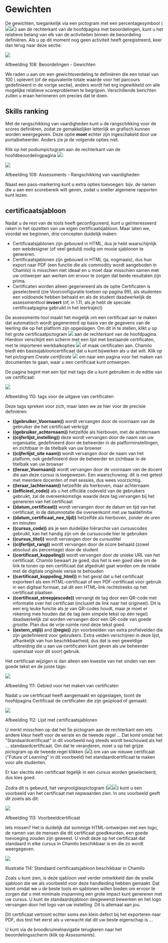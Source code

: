 # Gewichten

De gewichten, toegankelijk via een pictogram met een percentagesymbool \(![](../../.gitbook/assets/image4%20%283%29.svg)![](../../.gitbook/assets/image4%20%2810%29.png)\) aan de rechterkant van de hoofdpagina met beoordelingen, kunt u het relatieve belang van elk van de activiteiten binnen de beoordeling definiëren. Als u op dit moment nog geen activiteit heeft geregistreerd, keer dan terug naar deze sectie.

![](../../.gitbook/assets/images133%20%284%29.png)

Afbeelding 108: Beoordelingen - Gewichten

We raden u aan om een gewichtsverdeling te definiëren die een totaal van 100 \ oplevert (of de equivalente totale waarde voor het parcours gedefinieerd in de vorige sectie\), anders wordt het erg ingewikkeld om alle mogelijke relatieve scoreproblemen te begrijpen. Verschillende berichten zullen u eraan herinneren om precies dat te doen.

## Skills ranking <a id="skills-ranking"></a>

Met de rangschikking van vaardigheden kunt u de rangschikking voor de scores definiëren, zodat ze gemakkelijker letterlijk en grafisch kunnen worden weergegeven. Deze optie **moet** echter zijn ingeschakeld door uw portalbeheerder. Anders zie je de volgende opties niet.

Klik op het podiumpictogram aan de rechterkant van de hoofdbeoordelingpagina ![](../../.gitbook/assets/graphics191%20%281%29.png):

![](../../.gitbook/assets/graphics195%20%281%29.png)

Afbeelding 109: Assessments - Rangschikking van vaardigheden

Naast een pass-markering kunt u extra opties toevoegen: bijv. de namen die u aan een scorebereik wilt geven, zodat u sneller algemene rapporten kunt lezen.

## certificaatsjabloon <a id="certificate-template"></a>

Nadat u de rest van de tools heeft geconfigureerd, kunt u geïnteresseerd raken in het opzetten van uw eigen certificaatsjabloon. Maar laten we, voordat we beginnen, drie concepten duidelijk maken:

* Certificaatsjablonen zijn gebouwd in HTML, dus je hebt waarschijnlijk een webdesigner \(of veel geduld\) nodig om mooie sjablonen te genereren.
* Certificaatsjablonen zijn gebouwd in HTML \(ja, nogmaals\), dus hun export naar PDF \(een functie die als commodity wordt aangeboden in Chamilo\) is misschien niet ideaal en u moet daar misschien samen met uw ontwerper aan werken om ervoor te zorgen dat beide resultaten zijn prima.
* Certificaten worden alleen gegenereerd als de optie Certificaten is geselecteerd \(zie Voorconfiguratie toetsen op pagina 99\), als studenten een voldoende hebben behaald en als de student daadwerkelijk de assessmenttool **invoert** \(of, in 1.11, als je hebt de speciale certificaatpagina gebruikt in het leertraject\)

De assessments-tool maakt het mogelijk om een certificaat aan te maken dat automatisch wordt gegenereerd op basis van de gegevens van de leerling die op het platform zijn opgeslagen. Om dit in te stellen, klikt u op het grote certificaatpictogram ![](../../.gitbook/assets/graphics193%20%281%29.png) aan de rechterkant van de hoofdpagina. Hierdoor verschijnt een scherm met een lijst met bestaande certificaten, met te importeren werkbalkopties ![](../../.gitbook/assets/graphics194%20%281%29.png) of maak certificaten aan. Chamilo biedt één basissjablooncertificaat dat u kunt bijwerken als u dat wilt. Klik op het pictogram _Create certificate_ ![](../../.gitbook/assets/graphics196%20%281%29.png) om naar een pagina voor het maken van documenten te gaan, waar u een certificaat kunt ontwerpen.

De pagina begint met een lijst met tags die u kunt gebruiken in de editie van uw certificaat:

![](../../.gitbook/assets/image6%20%2810%29.png)

Afbeelding 110: tags voor de uitgave van certificaten

Deze tags spreken voor zich, maar laten we ze hier voor de precisie definiëren:

* **\(\(gebruiker\_Voornaam\)\)** wordt vervangen door de voornaam van de gebruiker die het certificaat verkrijgt
* **\(\(gebruiker\_achternaam\)\)** hetzelfde als hierboven, met de achternaam
* **\(\(cijferlijst\_instelling\)\)** deze wordt vervangen door de naam van uw organisatie, gedefinieerd door de beheerder in de platforminstellingen, en zichtbaar in de titelbalk van uw browser
* **\(\(cijferlijst\_site naam\)\)** wordt vervangen door de naam van het platform, ook gedefinieerd door de beheerder en zichtbaar in de titelbalk van uw browser
* **\(\(leraar\_Voornaam\)\)** wordt vervangen door de voornaam van de docent die aan deze cursus is toegewezen. Een waarschuwing: dit is niet getest met meerdere docenten of met sessies, dus wees voorzichtig.
* **\(\(leraar\_lachternaam\)\)** hetzelfde als hierboven, maar achternaam
* **\(\(officieel\_code\)\)** als u het officiële codeveld van de gebruikers gebruikt, zal de overeenkomstige waarde deze tag vervangen bij het genereren van het certificaat
* **\(\(datum\_certificaat\)\)** wordt vervangen door de datum en tijd van het certificaat, in de datumnotatie die overeenkomt met uw taaldefinitie
* **\(\(datum\_certificaat\_nee\_tijd\)\)** hetzelfde als hierboven, zonder de uren en minuten
* **\(\(cursus\_code\)\)** als je een duidelijke hiërarchie van cursuscodes gebruikt, kan het handig zijn om de cursuscode hier te gebruiken
* **\(\(cursus\_titel\)\)** wordt vervangen door de cursustitel
* **\(\(cijferlijst\_rang\)\)** wordt vervangen door de score behaald \(zowel absoluut als percentage\) door de student
* **\(\(certificaat\_koppeling\)\)** wordt vervangen door de unieke URL van het certificaat. Chamilo bewaart ze goed, dus het is een goed idee om de link te tonen op een certificaat dat afgedrukt gaat worden om de relatie met de digitale originele versie te behouden
* **\(\(certificaat\_koppeling\_html\)\)** in het geval dat u het certificaat exporteert als een HTML-certificaat of een PDF-certificaat voor gebruik in een digitaal formaat, zal dit een HTML-link rechtstreeks op het certificaat plaatsen
* **\(\(certificaat\_streepjescode\)\)** vervangt de tag door een QR-code met informatie over het certificaat \(inclusief de link naar het origineel\). Dit is een erg leuke functie als je van QR-codes houdt, maar je moet er rekening mee houden dat de tag \(een simpele tekst op één regel\) daadwerkelijk zal worden vervangen door een QR-code van goede grootte. Plan dus de vrije ruimte rond deze tekst goed.
* **\(\(extern\_stijl\)\)** and **\(\(regio\)\)** zijn voorbeelden van extra profielvelden die zijn gedefinieerd voor gebruikers. Extra velden verschijnen in deze lijst, afhankelijk van hun beschikbaarheid, dus dat is een geweldige uitbreiding die u aan uw certificaten kunt geven als uw beheerder openstaat voor dit soort gebruik.

Het certificaat wijzigen is dan alleen een kwestie van het vinden van een goede tekst en de juiste tags:

![](../../.gitbook/assets/image7%20%2810%29.png)

Afbeelding 111: Gebied voor het maken van certificaten

Nadat u uw certificaat heeft aangemaakt en opgeslagen, toont de hoofdpagina Certificaat de certificaten die zijn geüpload of gemaakt.

![](../../.gitbook/assets/image8%20%2810%29.png)

Afbeelding 112: Lijst met certificaatsjablonen

U merkt misschien op dat het 5e pictogram aan de rechterkant een iets andere kleur heeft voor de eerste en de tweede regel ... Dat komt omdat het "Standaardcertificaat" in dit voorbeeld nog steeds wordt beschouwd als het ... standaardcertificaat. Om dat te veranderen, moet u op het grijze pictogram op de tweede regel klikken \(![](../../.gitbook/assets/graphics198%20%283%29.png)\) om van uw nieuwe certificaat \("Future of Learning" in dit voorbeeld\) het standaardcertificaat te maken voor alle studenten.

Er kan slechts één certificaat tegelijk in een cursus worden geselecteerd, dus kies goed.

Zodra dit is gebeurd, het vergrootglaspictogram \(![](../../.gitbook/assets/image9%20%281%29.svg)![](../../.gitbook/assets/image9%20%2810%29.png)\) kunt u een voorbeeld van het certificaat met nepwaarden zien. In ons voorbeeld geeft dit zoiets als dit:

![](../../.gitbook/assets/image10%20%287%29.png)

Afbeelding 113: Voorbeeldcertificaat

Iets missen? Het is duidelijk dat sommige HTML-ontwerpen met een logo, de namen van de mensen die dit certificaat goedkeurden, een goede toevoeging zouden zijn geweest. U vindt deze op het certificaat dat standaard in elke cursus in Chamilo beschikbaar is en die zo wordt weergegeven.

![](../../.gitbook/assets/image11%20%2810%29.png)

Illustratie 114: Standaard certificaatsjabloon beschikbaar in Chamilo

Zoals u kunt zien, is deze sjabloon veel verder ontwikkeld dan de snelle sjabloon die we als voorbeeld voor deze handleiding hebben gemaakt. Dat komt omdat we u de beste tools en sjablonen willen bieden om ervoor te zorgen dat u met minimale inspanning een grote impact kunt genereren met uw cursus. U kunt de standaardsjabloon desgewenst bewerken en het logo vervangen door het logo van uw instelling. Dit is allemaal aan jou.

Dit certificaat vertoont echter soms een klein defect bij het exporteren naar PDF, dus test het eerst als u verwacht dat dit uw beste eigenschap is ...

U kunt via de broodkruimelnavigatie terugkeren naar het beoordelingsscherm \(klik op _Assessments_\).

